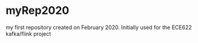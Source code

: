 # myRep2020
my first repository created on February 2020. Initially used for the ECE622 kafka/flink project
